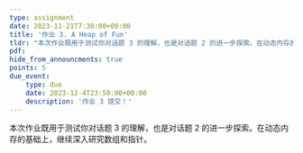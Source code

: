 ```yaml
---
type: assignment
date: 2023-11-21T7:30:00+00:00
title: '作业 3. A Heap of Fun'
tldr: "本次作业既用于测试你对话题 3 的理解，也是对话题 2 的进一步探索。在动态内存的基础上，继续深入研究数组和指针。"
pdf: 
hide_from_announcments: true
points: 5
due_event:
    type: due
    date: 2023-12-4T23:59:00+00:00
    description: '作业 3 提交！'
---
```


本次作业既用于测试你对话题 3 的理解，也是对话题 2 的进一步探索。在动态内存的基础上，继续深入研究数组和指针。

